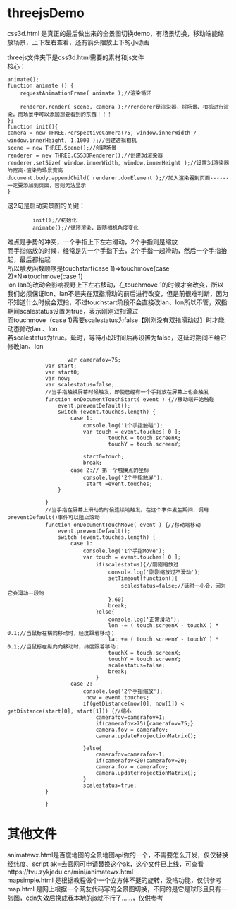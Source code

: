 # threejsDemo
css3d.html 是真正的最后做出来的全景图切换demo，有场景切换，移动端能缩放场景，上下左右查看，还有箭头摆放上下的小动画  

threejs文件夹下是css3d.html需要的素材和js文件  
核心：
```
animate();
function animate () {
	requestAnimationFrame( animate );//渲染循环
	
	renderer.render( scene, camera );//renderer是渲染器，将场景、相机进行渲染，而场景中可以添加想要看到的东西！！！
};
function init(){
camera = new THREE.PerspectiveCamera(75, window.innerWidth / window.innerHeight, 1,1000 );//创建透视相机
scene = new THREE.Scene();//创建场景
renderer = new THREE.CSS3DRenderer();//创建3d渲染器
renderer.setSize( window.innerWidth, window.innerHeight );//设置3d渲染器的宽高-渲染的场景宽高
document.body.appendChild( renderer.domElement );//加入渲染器到页面------一定要添加到页面，否则无法显示
}
```
这2句是启动实景图的关键：  
```
	    init();//初始化
	    animate();//循环渲染，跟随相机角度变化
```
难点是手势的冲突，一个手指上下左右滑动，2个手指则是缩放    
而手指缩放的时候，经常是先一个手指下去，2个手指一起滑动，然后一个手指抬起，最后都抬起  
所以触发函数顺序是touchstart(case 1)=>touchmove(case 2)*N=>touchmove(case 1)  
lon lan的改动会影响视野上下左右移动，在touchmove 1的时候才会改变，所以  
我们必须保证lon、lan不是夹在双指滑动的前后进行改变，但是前很难判断，因为不知道什么时候会双指，不过touchstart阶段不会直接改lan、lon所以不管，双指期间scalestatus设置为true，表示刚刚双指滑过  
而touchmove（case 1)需要scalestatus为false【刚刚没有双指滑动过】时才能动态修改lan 、lon  
                      若scalestatus为true。延时，等待小段时间后再设置为false，这延时期间不给它修改lan、lon  
```
	               var camerafov=75;
			var start;
			var start0;
			var now;
			var scalestatus=false;
			//当手指触摸屏幕时候触发，即使已经有一个手指放在屏幕上也会触发
			function onDocumentTouchStart( event ) {//移动端开始触碰
				event.preventDefault();
				switch (event.touches.length) {
					case 1:
						console.log('1个手指触碰');
						var touch = event.touches[ 0 ];
								touchX = touch.screenX;
								touchY = touch.screenY;

						start0=touch;
						break;
					case 2:// 第一个触摸点的坐标
						console.log('2个手指触屏');
						 start =event.touches;
				}

			}
			//当手指在屏幕上滑动的时候连续地触发。在这个事件发生期间，调用preventDefault()事件可以阻止滚动
			function onDocumentTouchMove( event ) {//移动端移动
				event.preventDefault();
				switch (event.touches.length) {
					case 1:
						console.log('1个手指Move');
						var touch = event.touches[ 0 ];
							if(scalestatus){//刚刚缩放过
								console.log('刚刚缩放过不滑动');
								setTimeout(function(){
									scalestatus=false;//延时一小会，因为它会滑动一段的
								},60)
								break;
							}else{
								console.log('正常滑动');
								lon -= ( touch.screenX - touchX ) * 0.1;//当鼠标在横向移动时，经度跟着移动；
								lat += ( touch.screenY - touchY ) * 0.1;//当鼠标在纵向向移动时，纬度跟着移动；
								touchX = touch.screenX;
								touchY = touch.screenY;
								scalestatus=false;
								break;
							}
					case 2:
						console.log('2个手指缩放');
						 now = event.touches;
						if(getDistance(now[0], now[1]) < getDistance(start[0], start[1])) {//缩小
							camerafov=camerafov+1;
							if(camerafov>75){camerafov=75;}
							camera.fov = camerafov;
							camera.updateProjectionMatrix();

						}else{
							camerafov=camerafov-1;
							if(camerafov<20)camerafov=20;
							camera.fov = camerafov;
							camera.updateProjectionMatrix();
						}
						scalestatus=true;
			}

			}
```

# 其他文件  
animatewx.html是百度地图的全景地图api做的一个，不需要怎么开发，仅仅替换经纬度、script ak=去官网可申请替换这个ak，这个文件已上线，可查看https://tvu.zykjedu.cn/mini/animatewx.html  
mapsimple.html 是根据教程做个一个立方体不挺的旋转，没啥功能，仅供参考  
map.html 是网上根据一个网友代码写的全景图切换，不同的是它是球形且只有一张图，cdn失效后换成我本地的js就不行了……，仅供参考 

